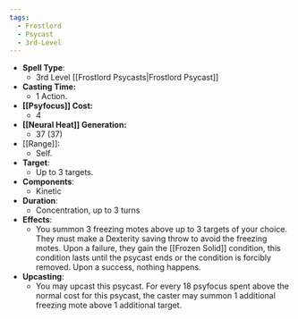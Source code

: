 ```yaml
---
tags:
  - Frostlord
  - Psycast
  - 3rd-Level
---
```

- **Spell Type**:
	- 3rd Level [[Frostlord Psycasts|Frostlord Psycast]]
- **Casting Time:**
	- 1 Action.
- **[[Psyfocus]] Cost:**
	- 4
- **[[Neural Heat]] Generation:**
	- 37 (37)
- [[Range]]:
	- Self.
- **Target**:
	- Up to 3 targets.
- **Components**:
	- Kinetic
- **Duration**:
	- Concentration, up to 3 turns
- **Effects**:
	- You summon 3 freezing motes above up to 3 targets of your choice. They must make a Dexterity saving throw to avoid the freezing motes. Upon a failure, they gain the [[Frozen Solid]] condition, this condition lasts until the psycast ends or the condition is forcibly removed. Upon a success, nothing happens.
- **Upcasting**:
	- You may upcast this psycast. For every 18 psyfocus spent above the normal cost for this psycast, the caster may summon 1 additional freezing mote above 1 additional target.
